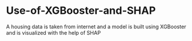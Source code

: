 # Use-of-XGBooster-and-SHAP
A housing data is taken from internet and a model is built using XGBooster and is visualized with the help of SHAP
